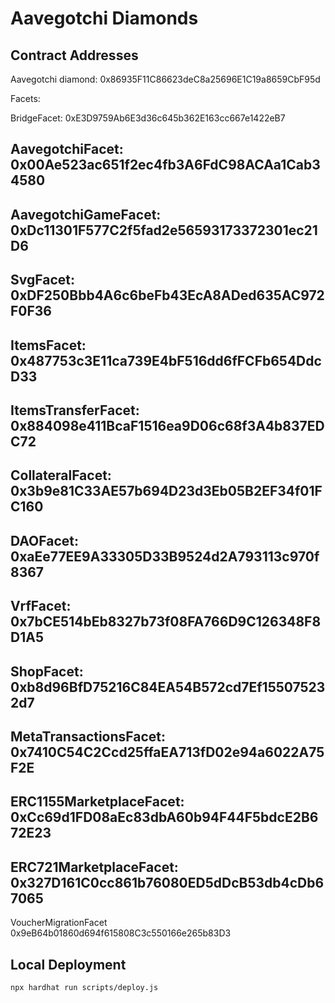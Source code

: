 # Aavegotchi Diamonds

## Contract Addresses

Aavegotchi diamond: 0x86935F11C86623deC8a25696E1C19a8659CbF95d

Facets:

BridgeFacet: 0xE3D9759Ab6E3d36c645b362E163cc667e1422eB7

AavegotchiFacet: 0x00Ae523ac651f2ec4fb3A6FdC98ACAa1Cab34580
--
AavegotchiGameFacet: 0xDc11301F577C2f5fad2e56593173372301ec21D6
--
SvgFacet: 0xDF250Bbb4A6c6beFb43EcA8ADed635AC972F0F36
--
ItemsFacet: 0x487753c3E11ca739E4bF516dd6fFCFb654DdcD33
--
ItemsTransferFacet: 0x884098e411BcaF1516ea9D06c68f3A4b837EDC72
--
CollateralFacet: 0x3b9e81C33AE57b694D23d3Eb05B2EF34f01FC160
--
DAOFacet: 0xaEe77EE9A33305D33B9524d2A793113c970f8367
--
VrfFacet: 0x7bCE514bEb8327b73f08FA766D9C126348F8D1A5
--
ShopFacet: 0xb8d96BfD75216C84EA54B572cd7Ef155075232d7
--
MetaTransactionsFacet: 0x7410C54C2Ccd25ffaEA713fD02e94a6022A75F2E
--
ERC1155MarketplaceFacet: 0xCc69d1FD08aEc83dbA60b94F44F5bdcE2B672E23
--
ERC721MarketplaceFacet: 0x327D161C0cc861b76080ED5dDcB53db4cDb67065
--
VoucherMigrationFacet 0x9eB64b01860d694f615808C3c550166e265b83D3


## Local Deployment

```console
npx hardhat run scripts/deploy.js
```
